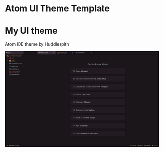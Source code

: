 # Atom UI Theme Template

# My UI theme

Atom IDE theme by Huddlespith

![A screenshot of your theme](screenshot.png)
